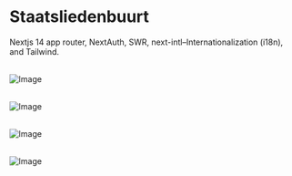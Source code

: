 <h1>Staatsliedenbuurt</h1>

Nextjs 14 app router, NextAuth, SWR, next-intl–Internationalization (i18n), and Tailwind.</br></br>


![Image](https://github.com/user-attachments/assets/46a8cfe0-9132-4f3b-8d10-2969f4d02d01)</br></br>

![Image](https://github.com/user-attachments/assets/1fa0d40e-1e97-4a32-94b7-4917f789605f)</br></br>

![Image](https://github.com/user-attachments/assets/cc03206d-5994-483f-a4d5-8190c39f04c4)</br></br>

![Image](https://github.com/user-attachments/assets/10bbe5ad-7e47-4570-abff-5078db6794c7)</br></br>
